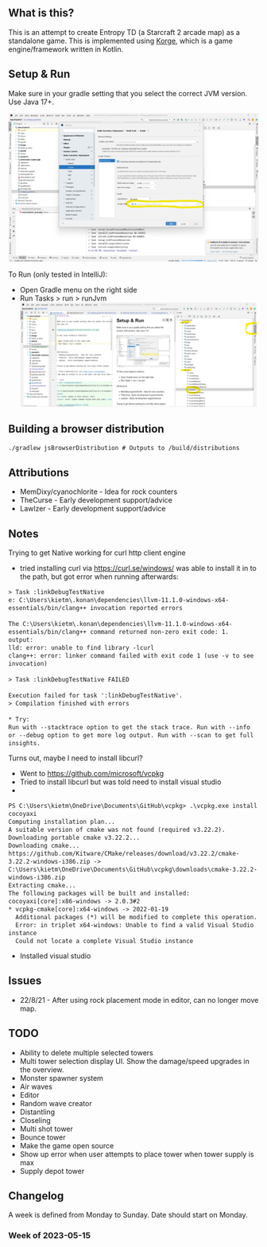 ## What is this?

This is an attempt to create Entropy TD (a Starcraft 2 arcade map) as a standalone game. This is implemented using
[Korge](https://korge.org/), which is a game engine/framework written in Kotlin.

## Setup & Run

Make sure in your gradle setting that you select the correct JVM version.
Use Java 17+.

![Settings Window](screenshots/gradle_jvm.png)

To Run (only tested in IntelliJ):

- Open Gradle menu on the right side
- Run Tasks > run > runJvm
  ![Run](screenshots/gradle_run.png)

## Building a browser distribution

```shell
./gradlew jsBrowserDistribution # Outputs to /build/distributions
```

## Attributions

- MemDixy/cyanochlorite - Idea for rock counters
- TheCurse - Early development support/advice
- Lawlzer - Early development support/advice

## Notes

Trying to get Native working for curl http client engine

- tried installing curl via https://curl.se/windows/
  was able to install it in to the path, but got error when running afterwards:

```shell
> Task :linkDebugTestNative
e: C:\Users\kietm\.konan\dependencies\llvm-11.1.0-windows-x64-essentials/bin/clang++ invocation reported errors

The C:\Users\kietm\.konan\dependencies\llvm-11.1.0-windows-x64-essentials/bin/clang++ command returned non-zero exit code: 1.
output:
lld: error: unable to find library -lcurl
clang++: error: linker command failed with exit code 1 (use -v to see invocation)

> Task :linkDebugTestNative FAILED

Execution failed for task ':linkDebugTestNative'.
> Compilation finished with errors

* Try:
Run with --stacktrace option to get the stack trace. Run with --info or --debug option to get more log output. Run with --scan to get full insights.
```

Turns out, maybe I need to install libcurl?

- Went to https://github.com/microsoft/vcpkg
- Tried to install libcurl but was told need to install visual studio
-

```shell
PS C:\Users\kietm\OneDrive\Documents\GitHub\vcpkg> .\vcpkg.exe install cocoyaxi
Computing installation plan...
A suitable version of cmake was not found (required v3.22.2). Downloading portable cmake v3.22.2...
Downloading cmake...
https://github.com/Kitware/CMake/releases/download/v3.22.2/cmake-3.22.2-windows-i386.zip -> C:\Users\kietm\OneDrive\Documents\GitHub\vcpkg\downloads\cmake-3.22.2-windows-i386.zip
Extracting cmake...
The following packages will be built and installed:
cocoyaxi[core]:x86-windows -> 2.0.3#2
* vcpkg-cmake[core]:x64-windows -> 2022-01-19
  Additional packages (*) will be modified to complete this operation.
  Error: in triplet x64-windows: Unable to find a valid Visual Studio instance
  Could not locate a complete Visual Studio instance
```

- Installed visual studio

## Issues

- 22/8/21 - After using rock placement mode in editor, can no longer move map.

## TODO

- Ability to delete multiple selected towers
- Multi tower selection display UI. Show the damage/speed upgrades in the overview.
- Monster spawner system
- Air waves
- Editor
- Random wave creator
- Distantling
- Closeling
- Multi shot tower
- Bounce tower
- Make the game open source
- Show up error when user attempts to place tower when tower supply is max
- Supply depot tower

## Changelog

A week is defined from Monday to Sunday.
Date should start on Monday.

### Week of 2023-05-15